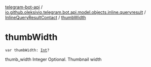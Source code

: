 [telegram-bot-api](../../index.md) / [io.github.oleksivio.telegram.bot.api.model.objects.inline.queryresult](../index.md) / [InlineQueryResultContact](index.md) / [thumbWidth](./thumb-width.md)

# thumbWidth

`var thumbWidth: `[`Int`](https://kotlinlang.org/api/latest/jvm/stdlib/kotlin/-int/index.html)`?`

thumb_width Integer Optional. Thumbnail width


